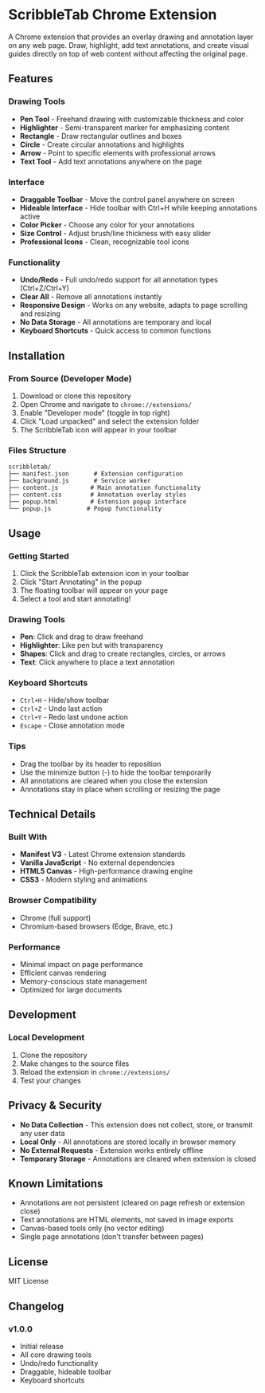 # ScribbleTab Chrome Extension

A Chrome extension that provides an overlay drawing and annotation layer on any web page. Draw, highlight, add text annotations, and create visual guides directly on top of web content without affecting the original page.


## Features

### Drawing Tools
- **Pen Tool** - Freehand drawing with customizable thickness and color
- **Highlighter** - Semi-transparent marker for emphasizing content  
- **Rectangle** - Draw rectangular outlines and boxes
- **Circle** - Create circular annotations and highlights
- **Arrow** - Point to specific elements with professional arrows
- **Text Tool** - Add text annotations anywhere on the page

### Interface
- **Draggable Toolbar** - Move the control panel anywhere on screen
- **Hideable Interface** - Hide toolbar with Ctrl+H while keeping annotations active
- **Color Picker** - Choose any color for your annotations
- **Size Control** - Adjust brush/line thickness with easy slider
- **Professional Icons** - Clean, recognizable tool icons

### Functionality  
- **Undo/Redo** - Full undo/redo support for all annotation types (Ctrl+Z/Ctrl+Y)
- **Clear All** - Remove all annotations instantly
- **Responsive Design** - Works on any website, adapts to page scrolling and resizing
- **No Data Storage** - All annotations are temporary and local
- **Keyboard Shortcuts** - Quick access to common functions

## Installation

### From Source (Developer Mode)
1. Download or clone this repository
2. Open Chrome and navigate to `chrome://extensions/`
3. Enable "Developer mode" (toggle in top right)
4. Click "Load unpacked" and select the extension folder
5. The ScribbleTab icon will appear in your toolbar

### Files Structure
```
scribbletab/
├── manifest.json       # Extension configuration
├── background.js       # Service worker  
├── content.js         # Main annotation functionality
├── content.css        # Annotation overlay styles
├── popup.html         # Extension popup interface
└── popup.js          # Popup functionality
```

## Usage

### Getting Started
1. Click the ScribbleTab extension icon in your toolbar
2. Click "Start Annotating" in the popup
3. The floating toolbar will appear on your page
4. Select a tool and start annotating!

### Drawing Tools
- **Pen**: Click and drag to draw freehand
- **Highlighter**: Like pen but with transparency
- **Shapes**: Click and drag to create rectangles, circles, or arrows
- **Text**: Click anywhere to place a text annotation

### Keyboard Shortcuts
- `Ctrl+H` - Hide/show toolbar
- `Ctrl+Z` - Undo last action
- `Ctrl+Y` - Redo last undone action  
- `Escape` - Close annotation mode

### Tips
- Drag the toolbar by its header to reposition
- Use the minimize button (-) to hide the toolbar temporarily
- All annotations are cleared when you close the extension
- Annotations stay in place when scrolling or resizing the page

## Technical Details

### Built With
- **Manifest V3** - Latest Chrome extension standards
- **Vanilla JavaScript** - No external dependencies
- **HTML5 Canvas** - High-performance drawing engine
- **CSS3** - Modern styling and animations

### Browser Compatibility
- Chrome (full support)
- Chromium-based browsers (Edge, Brave, etc.)

### Performance
- Minimal impact on page performance
- Efficient canvas rendering
- Memory-conscious state management
- Optimized for large documents

## Development

### Local Development
1. Clone the repository
2. Make changes to the source files
3. Reload the extension in `chrome://extensions/`
4. Test your changes

## Privacy & Security

- **No Data Collection** - This extension does not collect, store, or transmit any user data
- **Local Only** - All annotations are stored locally in browser memory
- **No External Requests** - Extension works entirely offline
- **Temporary Storage** - Annotations are cleared when extension is closed

## Known Limitations

- Annotations are not persistent (cleared on page refresh or extension close)
- Text annotations are HTML elements, not saved in image exports
- Canvas-based tools only (no vector editing)
- Single page annotations (don't transfer between pages)

## License

MIT License

## Changelog

### v1.0.0
- Initial release
- All core drawing tools
- Undo/redo functionality  
- Draggable, hideable toolbar
- Keyboard shortcuts
